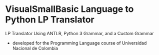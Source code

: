 # VisualSmallBasic Language to Python LP Translator 
 LP Translator Using ANTLR, Python 3 Grammar, and a Custom Grammar

* developed for the Programming Language course of Universidad Nacional de Colombia 
